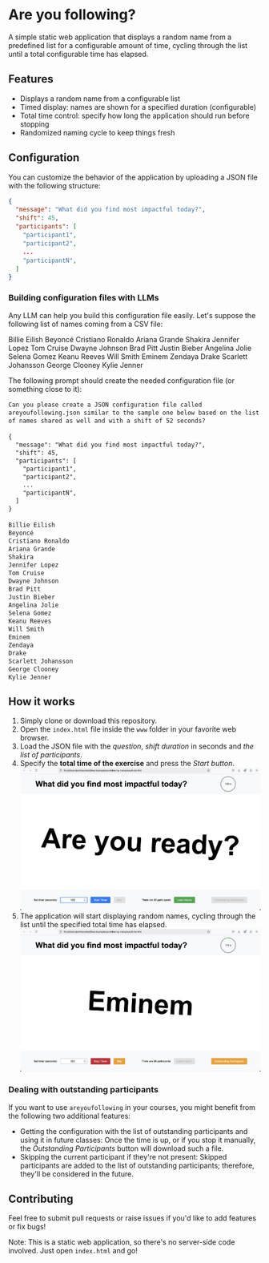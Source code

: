 **Are you following?**
================

A simple static web application that displays a random name from a predefined list for a configurable amount of time, cycling through the list until a total configurable time has elapsed.

## Features

* Displays a random name from a configurable list
* Timed display: names are shown for a specified duration (configurable)
* Total time control: specify how long the application should run before stopping
* Randomized naming cycle to keep things fresh

## Configuration

You can customize the behavior of the application by uploading a JSON file with the following structure:

```json
{
  "message": "What did you find most impactful today?",
  "shift": 45,
  "participants": [
    "participant1",
    "participant2",
    ...
    "participantN",
  ]
}
```

### Building configuration files with LLMs

Any LLM can help you build this configuration file easily. Let's suppose the following list of names coming from a CSV file:

Billie Eilish
Beyoncé
Cristiano Ronaldo
Ariana Grande
Shakira
Jennifer Lopez
Tom Cruise
Dwayne Johnson
Brad Pitt
Justin Bieber
Angelina Jolie
Selena Gomez
Keanu Reeves
Will Smith
Eminem
Zendaya
Drake
Scarlett Johansson
George Clooney
Kylie Jenner

The following prompt should create the needed configuration file (or something close to it):

```text
Can you please create a JSON configuration file called areyoufollowing.json similar to the sample one below based on the list of names shared as well and with a shift of 52 seconds?

{
  "message": "What did you find most impactful today?",
  "shift": 45,
  "participants": [
    "participant1",
    "participant2",
    ...
    "participantN",
  ]
}

Billie Eilish
Beyoncé
Cristiano Ronaldo
Ariana Grande
Shakira
Jennifer Lopez
Tom Cruise
Dwayne Johnson
Brad Pitt
Justin Bieber
Angelina Jolie
Selena Gomez
Keanu Reeves
Will Smith
Eminem
Zendaya
Drake
Scarlett Johansson
George Clooney
Kylie Jenner
```

## How it works

1. Simply clone or download this repository.
2. Open the `index.html` file inside the `www` folder in your favorite web browser.
3. Load the JSON file with the *question*, *shift duration* in seconds and *the list of participants*.
4. Specify the **total time of the exercise** and press the *Start button*.
  ![alt text](setup.png)
5. The application will start displaying random names, cycling through the list until the specified total time has elapsed.
  ![alt text](running.png)

### Dealing with outstanding participants


If you want to use `areyoufollowing` in your courses, you might benefit from the following two additional features:

- Getting the configuration with the list of outstanding participants and using it in future classes: Once the time is up, or if you stop it manually, the *Outstanding Participants* button will download such a file.
- Skipping the current participant if they're not present: Skipped participants are added to the list of outstanding participants; therefore, they'll be considered in the future.

## Contributing

Feel free to submit pull requests or raise issues if you'd like to add features or fix bugs!

Note: This is a static web application, so there's no server-side code involved. Just open `index.html` and go!